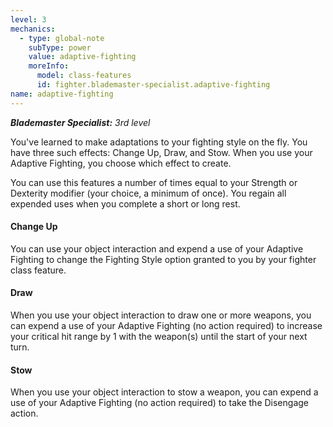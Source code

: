 ```yaml
---
level: 3
mechanics:
  - type: global-note
    subType: power
    value: adaptive-fighting
    moreInfo:
      model: class-features
      id: fighter.blademaster-specialist.adaptive-fighting
name: adaptive-fighting
---
```

_**Blademaster Specialist:** 3rd level_
You've learned to make adaptations to your fighting style on the fly. You have three such effects: Change Up, Draw, and Stow. When you use your Adaptive Fighting, you choose which effect to create.
You can use this features a number of times equal to your Strength or Dexterity modifier (your choice, a minimum of once). You regain all expended uses when you complete a short or long rest.
#### Change Up
You can use your object interaction and expend a use of your Adaptive Fighting to change the Fighting Style option granted to you by your fighter class feature.
#### Draw
When you use your object interaction to draw one or more weapons, you can expend a use of your Adaptive Fighting (no action required) to increase your critical hit range by 1 with the weapon(s) until the start of your next turn.
#### Stow
When you use your object interaction to stow a weapon, you can expend a use of your Adaptive Fighting (no action required) to take the Disengage action.